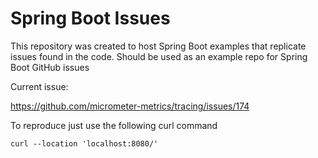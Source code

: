 # Spring Boot Issues

This repository was created to host Spring Boot examples that replicate issues found in the code. Should be used as an example repo for Spring Boot GitHub issues

Current issue:

https://github.com/micrometer-metrics/tracing/issues/174

To reproduce just use the following curl command

```
curl --location 'localhost:8080/'
```